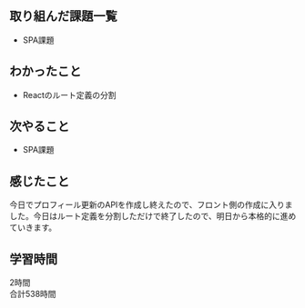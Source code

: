 ## 取り組んだ課題一覧
- SPA課題

## わかったこと
- Reactのルート定義の分割

## 次やること
- SPA課題

## 感じたこと
今日でプロフィール更新のAPIを作成し終えたので、フロント側の作成に入りました。今日はルート定義を分割しただけで終了したので、明日から本格的に進めていきます。

## 学習時間
2時間<br />
合計538時間